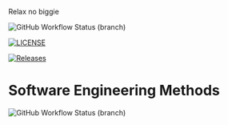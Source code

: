 Relax no biggie

![GitHub Workflow Status (branch)](https://img.shields.io/github/actions/workflow/status/TEKA2003/sem/main.yml?branch=main)


[![LICENSE](https://img.shields.io/github/license/TEKA2003/sem.svg?style=flat-square)](https://github.com/TEKA2003/sem/blob/master/LICENSE)

[![Releases](https://img.shields.io/github/release/TEKA2003/sem/all.svg?style=flat-square)](https://github.com/TEKA2003/sem/releases)


# Software Engineering Methods
![GitHub Workflow Status (branch)](https://img.shields.io/github/actions/workflow/status/TEKA2003/sem/main.yml?branch=develop)


